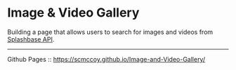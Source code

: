 # Image & Video Gallery

Building a page that allows users to search for images and videos from [Splashbase API](http://www.splashbase.co/api).

_____

Github Pages :: https://scmccoy.github.io/Image-and-Video-Gallery/



